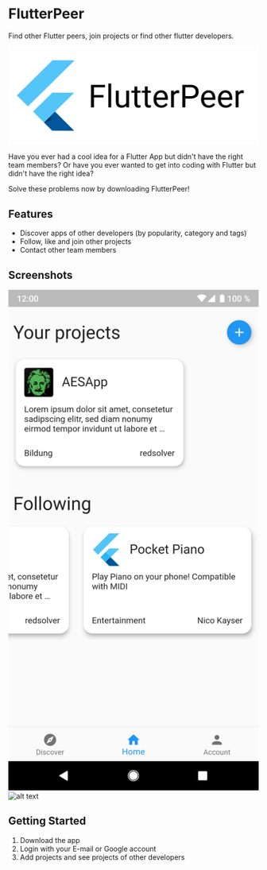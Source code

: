 # FlutterPeer

Find other Flutter peers, join projects or find other flutter developers.

![alt text](https://github.com/daniel-vera-g/flutter-peer/blob/master/assets/FlutterPeer_Logo.jpg "FlutterPeer Logo")

Have you ever had a cool idea for a Flutter App but didn't have the right team members?
Or have you ever wanted to get into coding with Flutter but didn't have the right idea?

Solve these problems now by downloading FlutterPeer!

## Features
- Discover apps of other developers (by popularity, category and tags)
- Follow, like and join other projects
- Contact other team members

## Screenshots

![alt text](https://github.com/daniel-vera-g/flutter-peer/blob/master/assets/Screenshot_20190601-193132.png "Home Page Screenshot")
![alt text](https://github.com/daniel-vera-g/flutter-peer/blob/master/assets/2019-06-01_2.png "Discover Page Screenshot")

## Getting Started

1. Download the app
2. Login with your E-mail or Google account
3. Add projects and see projects of other developers

